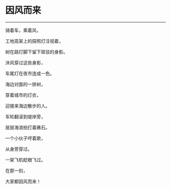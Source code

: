 <!--
 * @Author: 蔡鑫 1058360098@qq.com
 * @Date: 2024-07-31 15:44:26
 * @LastEditors: 蔡鑫 1058360098@qq.com
 * @LastEditTime: 2024-07-31 15:44:33
 * @FilePath: \docsify\docs\articles\poems\p104.md
 * @Description: 这是默认设置,请设置`customMade`, 打开koroFileHeader查看配置 进行设置: https://github.com/OBKoro1/koro1FileHeader/wiki/%E9%85%8D%E7%BD%AE
-->
# 因风而来
---

骑着车，乘着风，

工地高架上的探照灯注视着，

树在路灯脚下留下斑驳的身影。

沐风穿过这些身影，

车尾灯在夜市连成一色。

海边对面的一排树，

穿着城市的灯衣，

迎接来海边散步的人。

车轮翻滚到堤岸旁，

层层海浪拍打着礁石。

一个小伙子哼着歌，

从身旁穿过。

一架飞机眨眼飞过。

在那一刻，

大家都因风而来！